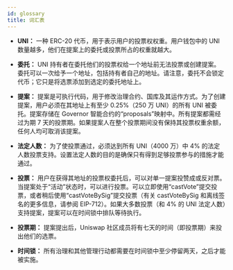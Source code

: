 ```yaml
---
id: glossary
title: 词汇表
---
```


- **UNI：** 一种 ERC-20 代币，用于表示用户的投票权权重。用户钱包中的 UNI 数量越多，他们在提案上的委托或投票所占的权重就越大。

- **委托：** UNI 持有者在委托他们的投票权给一个地址前无法投票或创建提案。委托可以一次给予一个地址，包括持有者自己的地址。请注意，委托不会锁定代币；它只是将选票添加到选定的委托地址上。

- **提案：** 提案是可执行代码，用于修改治理合约、国库及其运作方式。为了创建提案，用户必须在其地址上有至少 0.25%（250 万 UNI）的所有 UNI 被委托。提案存储在 Governor 智能合约的“proposals”映射中。所有提案都需经过为期 7 天的投票期。如果提案人在整个投票期间没有保持其投票权重余额，任何人均可取消该提案。

- **法定人数：** 为了使投票通过，必须达到所有 UNI（4000 万）中 4% 的法定人数投票支持。设置法定人数的目的是确保只有得到足够投票参与的措施才能通过。

- **投票：** 用户在获得其地址的投票权委托后，可以对单一提案投赞成或反对票。当提案处于“活动”状态时，可以进行投票。可以立即使用“castVote”提交投票，或者稍后使用“castVoteBySig”提交投票（有关 castVoteBySig 和离线签名的更多信息，请参阅 EIP-712）。如果大多数投票（和 4% 的 UNI 法定人数）支持提案，提案可以在时间锁中排队等待执行。

- **投票期：** 提案提出后，Uniswap 社区成员将有七天的时间（即投票期）来投出他们的选票。

- **时间锁：** 所有治理和其他管理行动都需要在时间锁中至少停留两天，之后才能被实施。